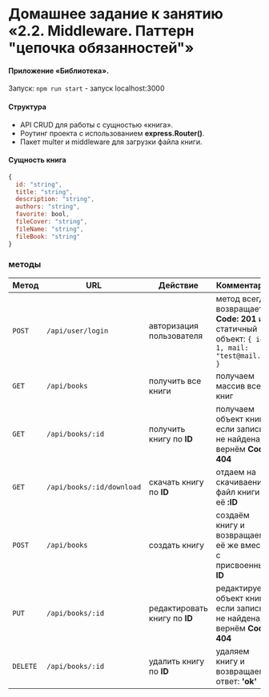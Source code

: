 # Домашнее задание к занятию «2.2. Middleware. Паттерн "цепочка обязанностей"»

#### Приложение «Библиотека».

Запуск:
`npm run start` - запуск localhost:3000 
 
 #### Структура
- API CRUD для работы с сущностью «книга».
- Роутинг проекта с использованием **express.Router()**.
- Пакет multer и middleware для загрузки файла книги.

#### Сущность книга 
```javascript
{
  id: "string",
  title: "string",
  description: "string",
  authors: "string",
  favorite: bool,
  fileCover: "string",
  fileName: "string",
  fileBook: "string"  
}
``` 
 
 ### методы
Метод | URL | Действие | Комментарий
--- | --- | ---  | ---
`POST` | `/api/user/login` | авторизация пользователя | метод всегда возвращает **Code: 201** и статичный объект: `{ id: 1, mail: "test@mail.ru" }`
`GET` | `/api/books` | получить все книги | получаем массив всех книг
`GET` | `/api/books/:id` | получить книгу по **ID** | получаем объект книги, если запись не найдена, вернём **Code: 404** 
`GET` | `/api/books/:id/download` | скачать книгу по **ID** | отдаем на скачиваение файл книги по её **:ID** 
`POST` | `/api/books` | создать книгу | создаём книгу и возвращаем её же вместе с присвоенным **ID**
`PUT` | `/api/books/:id` | редактировать книгу по **ID** | редактируем объект книги, если запись не найдена, вернём **Code: 404**
`DELETE` | `/api/books/:id` | удалить книгу по **ID** | удаляем книгу и возвращаем ответ: **'ok'**

 